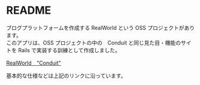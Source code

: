 # README

ブログプラットフォームを作成する RealWorld という OSS プロジェクトがあります。    
このアプリは、OSS プロジェクトの中の　Conduit と同じ見た目・機能のサイトを Rails で実装する訓練として作成しました。

[RealWorld　"Conduit"]([https://realworld-docs.netlify.app/introduction/](https://demo.realworld.io/#/))

基本的な仕様などは上記のリンクに沿っています。

